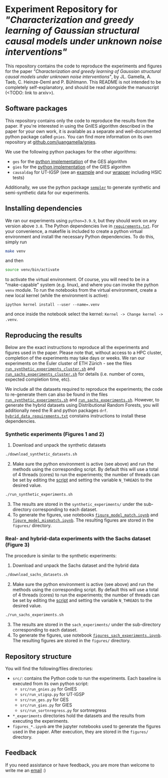 # Experiment Repository for *"Characterization and greedy learning of Gaussian structural causal models under unknown noise interventions"*

This repository contains the code to reproduce the experiments and figures for the paper *"Characterization and greedy learning of Gaussian structural causal models under unknown noise interventions"*, by JL. Gamella, A. Taeb, C. Heinze-Deml and P. Bühlmann. This README is not intended to be completely self-explanatory, and should be read alongside the manuscript (<TODO: link to arxiv>).

## Software packages

This repository contains only the code to reproduce the results from the paper. If you're interested in using the GnIES algorithm described in the paper for your own work, it is available as a separate and well-documented python package called `gnies`. You can find more information on its own repository at [github.com/juangamella/gnies](https://github.com/juangamella/gnies).

We use the following python packages for the other algorithms:

- `ges` for the [python implementation](https://github.com/juangamella/ges) of the GES algorithm
- `gies` for the [python implementation](https://github.com/juangamella/gies) of the GIES algorithm
- `causaldag` for UT-IGSP (see an [example](https://uhlerlab.github.io/causaldag/utigsp.html) and our [wrapper](https://github.com/juangamella/gnies-paper/blob/master/src/ut_igsp.py) including HSIC tests)

Additionally, we use the python package [`sempler`](https://github.com/juangamella/sempler) to generate synthetic and semi-synthetic data for our experiments.

## Installing dependencies

We ran our experiments using `python=3.9.9`, but they should work on any version above `3.8`. The Python dependencies live in [`requirements.txt`](requirements.txt). For your convenience, a makefile is included to create a python virtual environment and install the necessary Python dependencies. To do this, simply run

```sh
make venv
```

and then

```sh
source venv/bin/activate
```

to activate the virtual environment. Of course, you will need to be in a "make-capable" system (e.g. linux), and where you can invoke the python `venv` module. To run the notebooks from the virtual environment, create a new local kernel (while the environment is active):

```
ipython kernel install --user --name=.venv
```

and once inside the notebook select the kernel: `Kernel -> Change kernel -> .venv`.


## Reproducing the results

Below are the exact instructions to reproduce all the experiments and figures used in the paper. Please note that, without access to a HPC cluster, completion of the experiments may take days or weeks. We ran our experiments on the Euler cluster of ETH Zürich - see the files [`run_synthetic_experiments_cluster.sh`](run_synthetic_experiments_cluster.sh) and [`run_sachs_experiments_cluster.sh`](run_sachs_experiments_cluster.sh) for details (i.e. number of cores, expected completion time, etc).

We include all the datasets required to reproduce the experiments; the code to re-generate them can also be found in the files [`run_synthetic_experiments.sh`](run_synthetic_experiments.sh) and [`run_sachs_experiments.sh`](run_sachs_experiments.sh). However, to generate the hybrid datasets using Distributional Random Forests, you will additionally need the R and python packages `drf`. [`hybrid_data_requirements.txt`](hybrid_data_requirements.txt) constains instructions to install these dependencies. 


### Synthetic experiments (Figures 1 and 2)

1. Download and unpack the synthetic datasets
```bash
./download_synthetic_datasets.sh
```
2. Make sure the python environment is active (see above) and run the methods using the corresponding script. By default this will use a total of 4 threads (cores) to run the experiments; the number of threads can be set by editing the [script](run_synthetic_experiments.sh) and setting the variable `N_THREADS` to the desired value.
```bash
./run_synthetic_experiments.sh
```
3. The results are stored in the `synthetic_experiments/` under the sub-directory corresponding to each dataset.
4. To generate the figures, use notebooks [`figure_model_match.ipynb`](figure_model_match.ipynb) and [`figure_model_mismatch.ipynb`](figure_model_mismatch.ipynb). The resulting figures are stored in the `figures/` directory.

### Real- and hybrid-data experiments with the Sachs dataset (Figure 3)

The procedure is similar to the synthetic experiments:

1. Download and unpack the Sachs dataset and the hybrid data
```bash
./download_sachs_datasets.sh
```
2. Make sure the python environment is active (see above) and run the methods using the corresponding script. By default this will use a total of 4 threads (cores) to run the experiments; the number of threads can be set by editing the [script](run_sachs_experiments.sh) and setting the variable `N_THREADS` to the desired value.
```bash
./run_sachs_experiments.sh
```
3. The results are stored in the `sach_experiments/` under the sub-directory corresponding to each dataset.
4. To generate the figures, use notebook [`figures_sach_experiments.ipynb`](figures_sachs_experiments.ipynb). The resulting figures are stored in the `figures/` directory.

## Repository structure

You will find the following/files directories:

- `src/`: contains the Python code to run the experiments. Each baseline is executed from its own python script:
  - `src/run_gnies.py` for GnIES
  - `src/run_utigsp.py` for UT-IGSP
  - `src/run_ges.py` for GES
  - `src/run_gies.py` for GIES
  - `src/run_sortnregress.py` for sortnregress
- `*_experiments` directories hold the datasets and the results from executing the experiments.
- `figures_*.ipynb` are the jupyter notebooks used to generate the figures used in the paper. After execution, they are stored in the `figures/` directory.

## Feedback

If you need assistance or have feedback, you are more than welcome to write me an [email](mailto:juan.gamella@stat.math.ethz.ch) :)
